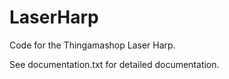 LaserHarp
=========

Code for the Thingamashop Laser Harp.

See documentation.txt for detailed documentation.
